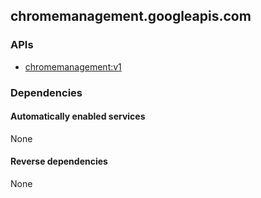 ## chromemanagement.googleapis.com

### APIs

* [ chromemanagement:v1 ]( https://chromemanagement.googleapis.com/$discovery/rest?version=v1 )

### Dependencies

#### Automatically enabled services

None

#### Reverse dependencies

None
